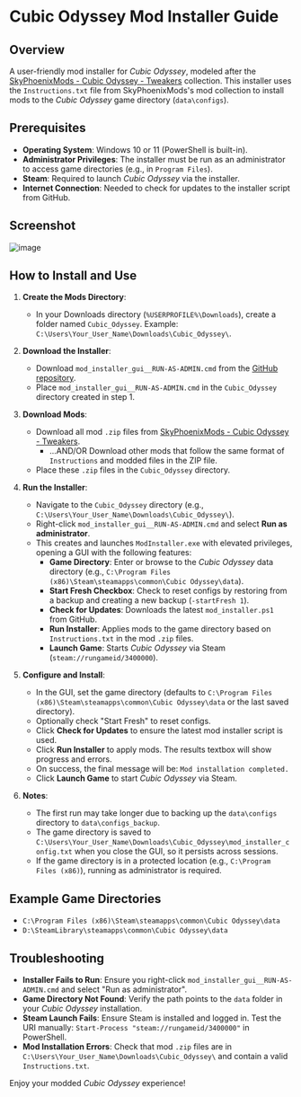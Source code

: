 # Cubic Odyssey Mod Installer Guide

## Overview
A user-friendly mod installer for *Cubic Odyssey*, modeled after the [SkyPhoenixMods - Cubic Odyssey - Tweakers](https://www.nexusmods.com/cubicodyssey/mods/5?tab=description) collection. This installer uses the `Instructions.txt` file from SkyPhoenixMods's mod collection to install mods to the *Cubic Odyssey* game directory (`data\configs`).

## Prerequisites
- **Operating System**: Windows 10 or 11 (PowerShell is built-in).
- **Administrator Privileges**: The installer must be run as an administrator to access game directories (e.g., in `Program Files`).
- **Steam**: Required to launch *Cubic Odyssey* via the installer.
- **Internet Connection**: Needed to check for updates to the installer script from GitHub.

## Screenshot
![image](https://github.com/user-attachments/assets/765b1f4b-b002-4fde-8795-817442ca7c5b)


## How to Install and Use

1. **Create the Mods Directory**:
   - In your Downloads directory (`%USERPROFILE%\Downloads`), create a folder named `Cubic_Odyssey`. Example: `C:\Users\Your_User_Name\Downloads\Cubic_Odyssey\`.

2. **Download the Installer**:
   - Download `mod_installer_gui__RUN-AS-ADMIN.cmd` from the [GitHub repository](https://github.com/SirFrostingham/cubic_odyssey_mods_installer).
   - Place `mod_installer_gui__RUN-AS-ADMIN.cmd` in the `Cubic_Odyssey` directory created in step 1.

3. **Download Mods**:
   - Download all mod `.zip` files from [SkyPhoenixMods - Cubic Odyssey - Tweakers](https://www.nexusmods.com/cubicodyssey/mods/5?tab=files).
      - ...AND/OR Download other mods that follow the same format of `Instructions` and modded files in the ZIP file.
   - Place these `.zip` files in the `Cubic_Odyssey` directory.

4. **Run the Installer**:
   - Navigate to the `Cubic_Odyssey` directory (e.g., `C:\Users\Your_User_Name\Downloads\Cubic_Odyssey\`).
   - Right-click `mod_installer_gui__RUN-AS-ADMIN.cmd` and select **Run as administrator**.
   - This creates and launches `ModInstaller.exe` with elevated privileges, opening a GUI with the following features:
     - **Game Directory**: Enter or browse to the *Cubic Odyssey* data directory (e.g., `C:\Program Files (x86)\Steam\steamapps\common\Cubic Odyssey\data`).
     - **Start Fresh Checkbox**: Check to reset configs by restoring from a backup and creating a new backup (`-startFresh 1`).
     - **Check for Updates**: Downloads the latest `mod_installer.ps1` from GitHub.
     - **Run Installer**: Applies mods to the game directory based on `Instructions.txt` in the mod `.zip` files.
     - **Launch Game**: Starts *Cubic Odyssey* via Steam (`steam://rungameid/3400000`).

5. **Configure and Install**:
   - In the GUI, set the game directory (defaults to `C:\Program Files (x86)\Steam\steamapps\common\Cubic Odyssey\data` or the last saved directory).
   - Optionally check "Start Fresh" to reset configs.
   - Click **Check for Updates** to ensure the latest mod installer script is used.
   - Click **Run Installer** to apply mods. The results textbox will show progress and errors.
   - On success, the final message will be: `Mod installation completed.`
   - Click **Launch Game** to start *Cubic Odyssey* via Steam.

6. **Notes**:
   - The first run may take longer due to backing up the `data\configs` directory to `data\configs_backup`.
   - The game directory is saved to `C:\Users\Your_User_Name\Downloads\Cubic_Odyssey\mod_installer_config.txt` when you close the GUI, so it persists across sessions.
   - If the game directory is in a protected location (e.g., `C:\Program Files (x86)`), running as administrator is required.

## Example Game Directories
- `C:\Program Files (x86)\Steam\steamapps\common\Cubic Odyssey\data`
- `D:\SteamLibrary\steamapps\common\Cubic Odyssey\data`

## Troubleshooting
- **Installer Fails to Run**: Ensure you right-click `mod_installer_gui__RUN-AS-ADMIN.cmd` and select "Run as administrator".
- **Game Directory Not Found**: Verify the path points to the `data` folder in your *Cubic Odyssey* installation.
- **Steam Launch Fails**: Ensure Steam is installed and logged in. Test the URI manually: `Start-Process "steam://rungameid/3400000"` in PowerShell.
- **Mod Installation Errors**: Check that mod `.zip` files are in `C:\Users\Your_User_Name\Downloads\Cubic_Odyssey\` and contain a valid `Instructions.txt`.

Enjoy your modded *Cubic Odyssey* experience!
